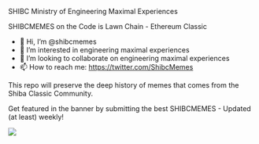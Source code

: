 SHIBC Ministry of Engineering Maximal Experiences 

SHIBCMEMES on the Code is Lawn Chain - Ethereum Classic

- 👋 Hi, I’m @shibcmemes
- 👀 I’m interested in engineering maximal experiences
- 💞️ I’m looking to collaborate on engineering maximal experiences
- 📫 How to reach me: https://twitter.com/ShibcMemes


This repo will preserve the deep history of memes that comes from the Shiba Classic Community.

Get featured in the banner by submitting the best SHIBCMEMES - Updated (at least) weekly!

![](https://raw.githubusercontent.com/shibcmemes/MinistryofEngineeringMaximalExperiences/914fdfdb2526769ce82d3c189eeb3555f29391c4/memes/221022-banner.png)
